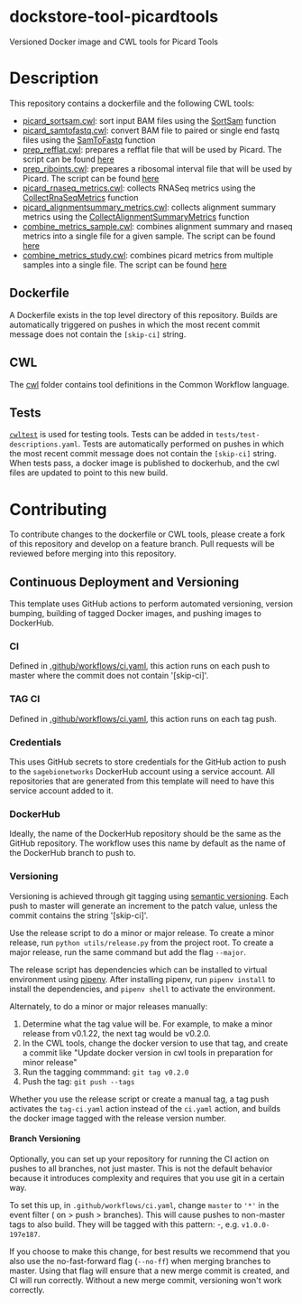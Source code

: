 # dockstore-tool-picardtools
Versioned Docker image and CWL tools for Picard Tools

# Description
This repository contains a dockerfile and the following CWL tools:

- [picard_sortsam.cwl](cwl/picard_sortsam.cwl): sort input BAM files using the [SortSam](https://broadinstitute.github.io/picard/command-line-overview.html#SortSam) function
- [picard_samtofastq.cwl](cwl/picard_samtofastq.cwl): convert BAM file to paired or single end fastq files using the [SamToFastq](https://broadinstitute.github.io/picard/command-line-overview.html#SamToFastq) function 
- [prep_refflat.cwl](cwl/prep_refflat.cwl): prepares a refflat file that will be used by Picard. The script can be found [here](bin/make_refflat.sh)
- [prep_riboints.cwl](cwl/prep_riboints.cwl): prepeares a ribosomal interval file that will be used by Picard. The script can be found [here](bin/make_riboints.sh)
- [picard_rnaseq_metrics.cwl](cwl/picard_rnaseq_metrics.cwl): collects RNASeq metrics using the [CollectRnaSeqMetrics](https://broadinstitute.github.io/picard/command-line-overview.html#CollectRnaSeqMetrics) function
- [picard_alignmentsummary_metrics.cwl](cwl/picard_alignmentsummary_metrics.cwl): collects alignment summary metrics using the [CollectAlignmentSummaryMetrics](https://broadinstitute.github.io/picard/command-line-overview.html#CollectAlignmentSummaryMetrics) function
- [combine_metrics_sample.cwl](cwl/combine_metrics_sample.cwl): combines alignment summary and rnaseq metrics into a single file for a given sample. The script can be found [here](bin/combine_metrics_sample.py)
- [combine_metrics_study.cwl](cwl/combine_metrics_study.cwl): combines picard metrics from multiple samples into a single file. The script can be found [here](bin/combine_metrics_study.R)

## Dockerfile

A Dockerfile exists in the top level directory of this repository. Builds are automatically triggered on pushes in which the most recent commit message does not contain the `[skip-ci]` string.

## CWL

The [cwl](cwl) folder contains tool definitions in the Common Workflow language.

## Tests

[`cwltest`](https://github.com/common-workflow-language/cwltest) is used for
testing tools. Tests can be added in `tests/test-descriptions.yaml`. Tests are automatically performed on pushes in which the most recent commit message does not contain the `[skip-ci]` string.  When tests pass, a docker image is published to dockerhub, and the cwl files are updated to point to this new build.

# Contributing

To contribute changes to the dockerfile or CWL tools, please create a fork of this repository and develop on a feature branch. Pull requests will be reviewed before merging into this repository.

## Continuous Deployment and Versioning

This template uses GitHub actions to perform automated versioning, version
bumping, building of tagged Docker images, and pushing images to DockerHub.

### CI
Defined in [.github/workflows/ci.yaml](.github/workflows/ci.yaml), this action
runs on each push to master where the commit does not contain '[skip-ci]'.

### TAG CI
Defined in [.github/workflows/ci.yaml](.github/workflows/tag-ci.yaml), this action
runs on each tag push.

### Credentials

This uses GitHub secrets to store credentials for the GitHub action to push to
the `sagebionetworks` DockerHub account using a service account. All repositories
that are generated from this template will need to have this service account
added to it.

### DockerHub

Ideally, the name of the DockerHub repository should be the same as the GitHub
repository. The workflow uses this name by default as the name of the DockerHub
branch to push to.

### Versioning
Versioning is achieved through git tagging using
[semantic versioning](https://semver.org/). Each push to master will generate an
increment to the patch value, unless the commit contains the string '[skip-ci]'.

Use the release script to do a minor or major release.
To create a minor release, run `python utils/release.py` from the project root.
To create a major release, run the same command but add the flag `--major`.

The release script has dependencies which can be installed to virtual
environment using [pipenv](https://pipenv.pypa.io/en/latest/). After installing
pipenv, run `pipenv install` to install the dependencies, and `pipenv shell`
to activate the environment.

Alternately, to do a minor or major releases manually:
1. Determine what the tag value will be. For example, to make a minor release from v0.1.22, the next tag would be v0.2.0.
1. In the CWL tools, change the docker version to use that tag, and create a commit like "Update docker version in cwl tools in preparation for minor release"
1. Run the tagging commmand: `git tag v0.2.0`
1. Push the tag: `git push --tags`

Whether you use the release script or create a manual tag, a tag push activates
the `tag-ci.yaml` action instead of the `ci.yaml` action, and builds the docker
image tagged with the release version number.

#### Branch Versioning
Optionally, you can set up your repository for running the CI action on pushes
to all branches, not just master. This is not the default behavior because it
introduces complexity and requires that you use git in a certain way.

To set this up, in `.github/workflows/ci.yaml`, change `master` to `'*'` in the
event filter ( on > push > branches). This will cause pushes to non-master tags
to also build. They will be tagged with this pattern: <semver>-<git-short-sha>,
e.g. `v1.0.0-197e187`.

If you choose to make this change, for best results we recommend that you also
use the no-fast-forward flag (`--no-ff`) when merging branches to master. Using
that flag will ensure that a new merge commit is created, and CI will run
correctly. Without a new merge commit, versioning won't work correctly.

